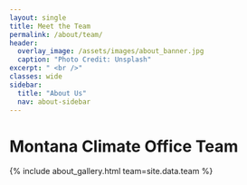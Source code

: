 ```yaml
---
layout: single
title: Meet the Team
permalink: /about/team/
header:
  overlay_image: /assets/images/about_banner.jpg
  caption: "Photo Credit: Unsplash"
excerpt: " <br />"
classes: wide
sidebar:
  title: "About Us"
  nav: about-sidebar
---
```

# Montana Climate Office Team

{% include about_gallery.html team=site.data.team %}